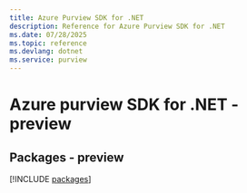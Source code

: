```yaml
---
title: Azure Purview SDK for .NET
description: Reference for Azure Purview SDK for .NET
ms.date: 07/28/2025
ms.topic: reference
ms.devlang: dotnet
ms.service: purview
---
```

# Azure purview SDK for .NET - preview
## Packages - preview
[!INCLUDE [packages](purview-index.md)]